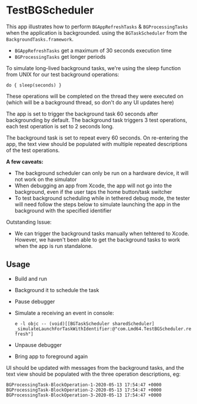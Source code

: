 # TestBGScheduler

This app illustrates how to perform `BGAppRefreshTasks` & `BGProcessingTasks` when the application is backgrounded. using the `BGTaskScheduler` from the `BackgroundTasks.framework`.

- `BGAppRefreshTasks` get a maximum of 30 seconds execution time
- `BGProcessingTasks` get longer periods

To simulate long-lived background tasks, we're using the sleep function from UNIX for our test background operations:

	do { sleep(seconds) }

These operations will be completed on the thread they were executed on (which will be a background thread, so don't do any UI updates here)

The app is set to trigger the background task 60 seconds after backgrounding by default. The background task triggers 3 test operations, each test operation is set to 2 seconds long.

The background task is set to repeat every 60 seconds. On re-entering the app, the text view should be populated with multiple repeated descriptions of the test operations.

**A few caveats:**
- The background scheduler can only be run on a hardware device, it will not work on the simulator
- When debugging an app from Xcode, the app will not go into the background, even if the user taps the home button/task switcher
- To test background scheduling while in tethered debug mode, the tester will need follow the steps below to simulate launching the app in the background with the specified identifier 

Outstanding Issue:
- We can trigger the background tasks manually when tehtered to Xcode. However, we haven't been able to get the background tasks to work when the app is run standalone.  

## Usage

- Build and run
- Background it to schedule the task
- Pause debugger
- Simulate a receiving an event in console:

	`e -l objc -- (void)[[BGTaskScheduler sharedScheduler] _simulateLaunchForTaskWithIdentifier:@"com.Lmd64.TestBGScheduler.refresh"]`

- Unpause debugger
- Bring app to foreground again

UI should be updated with messages from the background tasks, and the text view should be populated with the three operation descriptions, eg:

	BGProcessingTask-BlockOperation-1-2020-05-13 17:54:47 +0000
	BGProcessingTask-BlockOperation-2-2020-05-13 17:54:47 +0000
	BGProcessingTask-BlockOperation-3-2020-05-13 17:54:47 +0000

